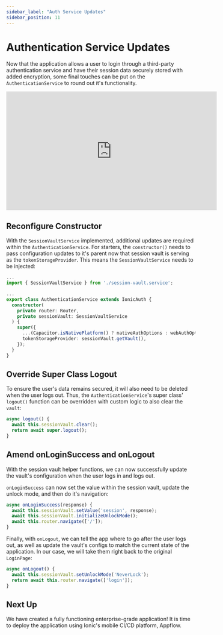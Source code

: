 ```yaml
---
sidebar_label: "Auth Service Updates"
sidebar_position: 11
---
```


# Authentication Service Updates

Now that the application allows a user to login through a third-party authentication service and have their session data securely stored with added encryption, some final touches can be put on the `AuthenticationService` to round out it's functionality.

<iframe
  src="https://www.loom.com/embed/8564f3748c91480480e5e141b75f4a65"
  frameborder="0"
  allowfullscreen
  width="560"
  height="315"
></iframe>

## Reconfigure Constructor

With the `SessionVaultService` implemented, additional updates are required within the `AuthenticationService`. For starters, the `constructor()` needs to pass configuration updates to it's parent now that session vault is serving as the `tokenStorageProvider`. This means the `SessionVaultService` needs to be injected:

```typescript title="src/app/services/authentication.service.ts"
...
import { SessionVaultService } from './session-vault.service';

...
export class AuthenticationService extends IonicAuth {
  constructor(
    private router: Router,
    private sessionVault: SessionVaultService
  ) {
    super({
      ...(Capacitor.isNativePlatform() ? nativeAuthOptions : webAuthOptions),
      tokenStorageProvider: sessionVault.getVault(),
    });
  }
}
```

## Override Super Class Logout

To ensure the user's data remains secured, it will also need to be deleted when the user logs out. Thus, the `AuthenticationService`'s super class' `logout()` function can be overridden with custom logic to also clear the `vault`:

```typescript title="src/app/services/authentication.service.ts"
async logout() {
  await this.sessionVault.clear();
  return await super.logout();
}
```

## Amend onLoginSuccess and onLogout

With the session vault helper functions, we can now successfully update the vault's configuration when the user logs in and logs out.

`onLoginSuccess` can now set the value within the session vault, update the unlock mode, and then do it's navigation:

```typescript title="src/app/services/authentication.service.ts"
async onLoginSuccess(response) {
  await this.sessionVault.setValue('session', response);
  await this.sessionVault.initializeUnlockMode();
  await this.router.navigate(['/']);
}
```

Finally, with `onLogout`, we can tell the app where to go after the user logs out, as well as update the vault's configs to match the current state of the application. In our case, we will take them right back to the original `LoginPage`:

```typescript title="src/app/services/authentication.service.ts"
async onLogout() {
  await this.sessionVault.setUnlockMode('NeverLock');
  return await this.router.navigate(['login']);
}
```

## Next Up

We have created a fully functioning enterprise-grade application! It is time to deploy the application using Ionic's mobile CI/CD platform, Appflow.
